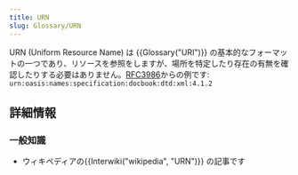 ```yaml
---
title: URN
slug: Glossary/URN
---
```

URN (Uniform Resource Name) は {{Glossary("URI")}} の基本的なフォーマットの一つであり、リソースを参照をしますが、場所を特定したり存在の有無を確認したりする必要はありません。[RFC3986](http://www.ietf.org/rfc/rfc3986.txt)からの例です: `urn:oasis:names:specification:docbook:dtd:xml:4.1.2`

## 詳細情報

### 一般知識

- ウィキペディアの{{Interwiki("wikipedia", "URN")}} の記事です
